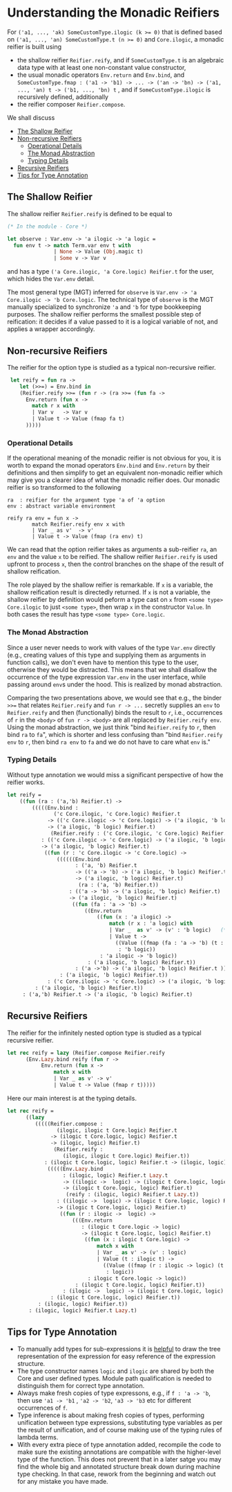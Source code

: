 # Understanding the Monadic Reifiers

For `('a1, ..., 'ak) SomeCustomType.ilogic (k >= 0)` that is defined based on  `('a1, ..., 'an) SomeCustomType.t (n >= 0)` and `Core.ilogic`, a monadic reifier is built using 

- the shallow reifier `Reifier.reify`, and if `SomeCustomType.t` is an algebraic data type with at least one non-constant value constructor,
- the usual monadic operators `Env.return` and `Env.bind`, and `SomeCustomType.fmap : ('a1 -> 'b1) -> ... -> ('an -> 'bn) -> ('a1, ..., 'an) t -> ('b1, ..., 'bn) t` , and if `SomeCustomType.ilogic` is recursively defined, additionally
- the reifier composer `Reifier.compose`.

We shall discuss

- [The Shallow Reifier](#the-shallow-reifier)
- [Non-recursive Reifiers](#non-recursive-reifiers)
    - [Operational Details](#operational-details)
    - [The Monad Abstraction](#the-monad-abstraction)
    - [Typing Details](#typing-details)
- [Recursive Reifiers](#recursive-reifiers)
- [Tips for Type Annotation](#tips-for-type-annotation)

## The Shallow Reifier

The shallow reifier `Reifier.reify` is defined to be equal to

```ocaml
(* In the module - Core *)

let observe : Var.env -> 'a ilogic -> 'a logic =
  fun env t -> match Term.var env t with
               | None -> Value (Obj.magic t)
               | Some v -> Var v
```
and has a type `('a Core.ilogic, 'a Core.logic) Reifier.t` for the user, which hides the `Var.env` detail. 

The most general type  (MGT) inferred for `observe` is `Var.env -> 'a Core.ilogic -> 'b Core.logic`. The technical type of `observe` is the MGT manually specialized to synchronize `'a` and `'b` for type bookkeeping purposes. The shallow reifier performs the smallest possible step of reification: it decides if a value passed to it is a logical variable of not, and applies a wrapper accordingly. 

## Non-recursive Reifiers

The reifier for the option type is studied as a typical non-recursive reifier. 
```ocaml
 let reify = fun ra ->
    let (>>=) = Env.bind in
    (Reifier.reify >>= (fun r -> (ra >>= (fun fa ->
      Env.return (fun x ->
        match r x with
        | Var v   -> Var v
        | Value t -> Value (fmap fa t)
      )))))
```

### Operational Details

If the operational meaning of the monadic reifier is not obvious for you, it is worth to expand the monad operators `Env.bind` and `Env.return` by their definitions and then simplify to get an equivalent non-monadic reifier which may give you a clearer idea of what the monadic reifier does. Our monadic reifier is so transformed to the following   
```
ra  : reifier for the argument type 'a of 'a option
env : abstract variable environment 

reify ra env = fun x ->
        match Reifier.reify env x with
        | Var _ as v'  -> v'
        | Value t -> Value (fmap (ra env) t)
```
We can read that the option reifier takes as arguments a sub-reifier `ra`,  an `env` and the value `x` to be reified. The shallow reifier `Reifier.reify` is used upfront to process `x`, then the control branches on the shape of the result of shallow reification.


The role played by the shallow reifier is remarkable. If `x` is a variable, the shallow reification result is directedly returned. If `x` is not a variable, the shallow reifier by definition would peform a type cast on `x` from `<some type> Core.ilogic` to just `<some type>`, then wrap `x` in the constructor `Value`. In both cases the result has type `<some type> Core.logic`.  

### The Monad Abstraction

Since a user never needs to work with values of the type `Var.env` directly (e.g., creating values of this type and supplying them as arguments in function calls), we don't even have to mention this type to the user, otherwise they would be distracted. This means that we shall disallow the occurrence of the type expression `Var.env` in the user interface, while passing around `env`s under the hood. This is realized by monad abstraction.

 Comparing the two presentations above, we would see that e.g., the binder `>>=` that relates `Reifier.reify` and `fun r -> ...` secretly supplies an `env` to `Reifier.reify` and then (functionally) binds the result to `r`, i.e., occurrences of `r` in the `<body>` of `fun r -> <body>` are all replaced by `Reifier.reify env`. Using the monad abstraction, we just think "bind `Reifier.reify` to `r`, then bind `ra` to `fa`", which is shorter and less confusing than "bind `Reifier.reify env` to `r`, then bind `ra env` to `fa` and we do not have to care what `env` is."

### Typing Details

 Without type annotation we would miss a significant perspective of how the reifier works. 
```ocaml
let reify =
    ((fun (ra : ('a,'b) Reifier.t) ->
        (((((Env.bind :
               ('c Core.ilogic, 'c Core.logic) Reifier.t
             -> (('c Core.ilogic -> 'c Core.logic) -> ('a ilogic, 'b logic) Reifier.t)
             -> ('a ilogic, 'b logic) Reifier.t)
              (Reifier.reify : ('c Core.ilogic, 'c Core.logic) Reifier.t ))
           : (('c Core.ilogic -> 'c Core.logic) -> ('a ilogic, 'b logic) Reifier.t)
           -> ('a ilogic, 'b logic) Reifier.t)
            ((fun (r : 'c Core.ilogic -> 'c Core.logic) ->
                ((((((Env.bind
                      : ('a, 'b) Reifier.t
                      -> (('a -> 'b) -> ('a ilogic, 'b logic) Reifier.t)
                      -> ('a ilogic, 'b logic) Reifier.t)
                       (ra : ('a, 'b) Reifier.t))
                    : (('a -> 'b) -> ('a ilogic, 'b logic) Reifier.t)
                    -> ('a ilogic, 'b logic) Reifier.t)
                     ((fun (fa : 'a -> 'b) ->
                         ((Env.return
                             ((fun (x : 'a ilogic) ->
                                 match (r x : 'a logic) with
                                 | Var _  as v' -> (v' : 'b logic)   (* Polymorphic Var *)
                                 | Value t ->
                                   ((Value ((fmap (fa : 'a -> 'b) (t : 'a t)) : 'b t))
                                    : 'b logic))
                              : 'a ilogic -> 'b logic))
                          : ('a ilogic, 'b logic) Reifier.t))
                      : ('a ->'b) -> ('a ilogic, 'b logic) Reifier.t )))
                 : ('a ilogic, 'b logic) Reifier.t))
             : ('c Core.ilogic -> 'c Core.logic) -> ('a ilogic, 'b logic) Reifier.t))
         : ('a ilogic, 'b logic) Reifier.t))
     : ('a,'b) Reifier.t -> ('a ilogic, 'b logic) Reifier.t)
```


## Recursive Reifiers

The reifier for the infinitely nested option type is studied as a typical recursive reifier. 

```ocaml
let rec reify = lazy (Reifier.compose Reifier.reify 
      (Env.Lazy.bind reify (fun r ->
           Env.return (fun x ->
               match x with
               | Var _ as v' -> v'
               | Value t -> Value (fmap r t)))))
```

Here our main interest is at the typing details.


```ocaml
let rec reify =
      ((lazy
         (((((Reifier.compose :
                (ilogic, ilogic t Core.logic) Reifier.t
              -> (ilogic t Core.logic, logic) Reifier.t
              -> (ilogic, logic) Reifier.t)
               (Reifier.reify :
                  (ilogic, ilogic t Core.logic) Reifier.t))
            : (ilogic t Core.logic, logic) Reifier.t -> (ilogic, logic) Reifier.t)
             (((((Env.Lazy.bind
                  : (ilogic, logic) Reifier.t Lazy.t
                  -> ((ilogic ->  logic) -> (ilogic t Core.logic, logic) Reifier.t)
                  -> (ilogic t Core.logic, logic) Reifier.t)
                   (reify : (ilogic, logic) Reifier.t Lazy.t))
                : ((ilogic ->  logic) -> (ilogic t Core.logic, logic) Reifier.t)
                -> (ilogic t Core.logic, logic) Reifier.t)
                 ((fun (r : ilogic ->  logic) ->
                     (((Env.return
                        : (ilogic t Core.logic -> logic)
                        -> (ilogic t Core.logic, logic) Reifier.t)
                         ((fun (x : ilogic t Core.logic) ->
                             match x with
                             | Var _ as v' -> (v' : logic)
                             | Value (t : ilogic t) ->
                               ((Value ((fmap (r : ilogic -> logic) (t : ilogic t)) : logic t))
                                : logic))
                          : ilogic t Core.logic -> logic))
                      : (ilogic t Core.logic, logic) Reifier.t))
                  : (ilogic ->  logic) -> (ilogic t Core.logic, logic) Reifier.t))
              : (ilogic t Core.logic, logic) Reifier.t))
          : (ilogic, logic) Reifier.t))
       : (ilogic, logic) Reifier.t Lazy.t)
```
## Tips for Type Annotation

* To manually add types for sub-expressions it is [helpful](https://github.com/YueLiPicasso/intro_ocaml/issues/2#issue-1084625874) to draw the tree representation of the expression for easy reference of the expression structure. 
* The type constructor names `logic` and `ilogic` are shared by both the Core and user defined types. Module path qualification is needed to distinguish them for correct type annotation.
* Always make fresh copies of type expressons, e.g., if  `f : 'a -> 'b`, then  use `'a1 -> 'b1` , `'a2 -> 'b2`, `'a3 -> 'b3` etc for different occurrences of `f`.
* Type inference is about making fresh copies of types,  performing unification between type expressions, substituting type variables as per the result of unification, and of course  making use of the typing rules of lambda terms.
* With every extra piece of type annotation added, recompile the code to make sure the existing annotations are compatible with the higher-level type of the function. This does not prevent that in a later satge you may find the whole big and annotated structure break down during machine type checking. In that case, rework from the beginning and watch out for any mistake you have made.
